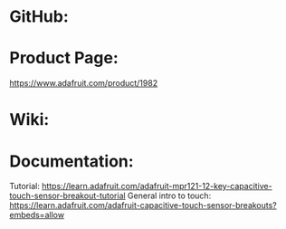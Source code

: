 

# GitHub:

# Product Page:
https://www.adafruit.com/product/1982

# Wiki:

# Documentation:
Tutorial: https://learn.adafruit.com/adafruit-mpr121-12-key-capacitive-touch-sensor-breakout-tutorial
General intro to touch: https://learn.adafruit.com/adafruit-capacitive-touch-sensor-breakouts?embeds=allow
